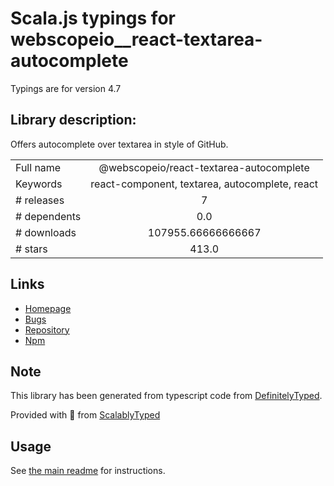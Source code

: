 
# Scala.js typings for webscopeio__react-textarea-autocomplete

Typings are for version 4.7

## Library description:
Offers autocomplete over textarea in style of GitHub.

|                    |                 |
| ------------------ | :-------------: |
| Full name          | @webscopeio/react-textarea-autocomplete |
| Keywords           | react-component, textarea, autocomplete, react |
| # releases         | 7 |
| # dependents       | 0.0 |
| # downloads        | 107955.66666666667 |
| # stars            | 413.0 |

## Links
- [Homepage](https://github.com/webscopeio/react-textarea-autocomplete)
- [Bugs](https://github.com/webscopeio/react-textarea-autocomplete/issues)
- [Repository](https://github.com/webscopeio/react-textarea-autocomplete)
- [Npm](https://www.npmjs.com/package/%40webscopeio%2Freact-textarea-autocomplete)
    


## Note
This library has been generated from typescript code from [DefinitelyTyped](https://definitelytyped.org).

Provided with :purple_heart: from [ScalablyTyped](https://github.com/oyvindberg/ScalablyTyped)

## Usage
See [the main readme](../../readme.md) for instructions.


